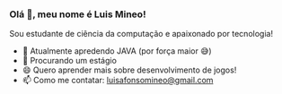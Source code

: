 ### Olá 👋, meu nome é Luis Mineo!

Sou estudante de ciência da computação e apaixonado por tecnologia!

- 🌱 Atualmente apredendo JAVA (por força maior 😅)
- 👯 Procurando um estágio
- 😄 Quero aprender mais sobre desenvolvimento de jogos!
- 📫 Como me contatar: luisafonsomineo@gmail.com
<!--
**luismineo/luismineo** is a ✨ _special_ ✨ repository because its `README.md` (this file) appears on your GitHub profile.

Here are some ideas to get you started:

- 🔭 I’m currently working on ...
- 🌱 I’m currently learning ...
- 👯 I’m looking to collaborate on ...
- 🤔 I’m looking for help with ...
- 💬 Ask me about ...
- 📫 How to reach me: ...
- 😄 Pronouns: ...
- ⚡ Fun fact: ...
-->
